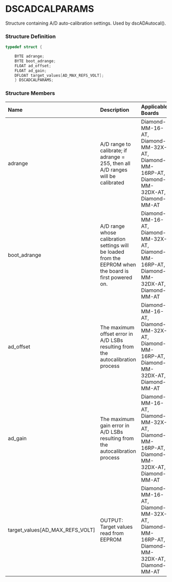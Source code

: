 # DSCADCALPARAMS

Structure containing A/D auto-calibration settings. Used by dscADAutocal\(\).

### Structure Definition

```c
typedef struct { 

    BYTE adrange; 
    BYTE boot_adrange; 
    FLOAT ad_offset; 
    FLOAT ad_gain; 
    DFLOAT target_values[AD_MAX_REFS_VOLT];    
    } DSCADCALPARAMS;
```

### Structure Members

| Name | Description | Applicable Boards |
| :--- | :--- | :--- |
| adrange | A/D range to calibrate; if adrange = 255, then all A/D ranges will be calibrated | Diamond-MM-16-AT, Diamond-MM-32X-AT, Diamond-MM-16RP-AT, Diamond-MM-32DX-AT, Diamond-MM-AT |
| boot\_adrange | A/D range whose calibration settings will be loaded from the EEPROM when the board is first powered on. | Diamond-MM-16-AT, Diamond-MM-32X-AT, Diamond-MM-16RP-AT, Diamond-MM-32DX-AT, Diamond-MM-AT |
| ad\_offset | The maximum offset error in A/D LSBs resulting from the autocalibration process | Diamond-MM-16-AT, Diamond-MM-32X-AT, Diamond-MM-16RP-AT, Diamond-MM-32DX-AT, Diamond-MM-AT |
| ad\_gain | The maximum gain error in A/D LSBs resulting from the autocalibration process | Diamond-MM-16-AT, Diamond-MM-32X-AT, Diamond-MM-16RP-AT, Diamond-MM-32DX-AT, Diamond-MM-AT |
| target\_values\[AD\_MAX\_REFS\_VOLT\] | OUTPUT: Target values read from EEPROM | Diamond-MM-16-AT, Diamond-MM-32X-AT, Diamond-MM-16RP-AT, Diamond-MM-32DX-AT, Diamond-MM-AT |

